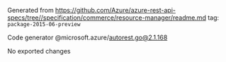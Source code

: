 Generated from https://github.com/Azure/azure-rest-api-specs/tree//specification/commerce/resource-manager/readme.md tag: `package-2015-06-preview`

Code generator @microsoft.azure/autorest.go@2.1.168

No exported changes